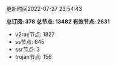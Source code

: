 更新时间2022-07-27 23:54:43

**总订阅: 378**
**总节点: 13482**
**有效节点: 2631**
- v2ray节点: 1827
- ss节点: 645
- ssr节点: 3
- trojan节点: 156
